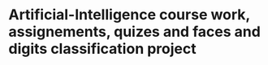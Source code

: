 # Artificial-Intelligence course work, assignements, quizes and faces and digits classification project
